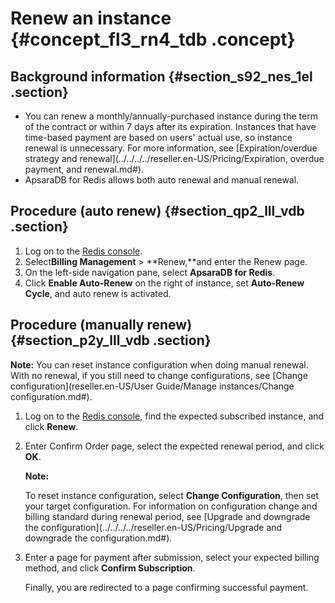 # Renew an instance {#concept_fl3_rn4_tdb .concept}

## Background information {#section_s92_nes_1el .section}

-   You can renew a monthly/annually-purchased instance during the term of the contract or within 7 days after its expiration. Instances that have time-based payment are based on users' actual use, so instance renewal is unnecessary. For more information, see [Expiration/overdue strategy and renewal](../../../../reseller.en-US/Pricing/Expiration, overdue payment, and renewal.md#).
-   ApsaraDB for Redis allows both auto renewal and manual renewal.

## Procedure \(auto renew\) {#section_qp2_lll_vdb .section}

1.  Log on to the [Redis console](https://partners-intl.console.aliyun.com/#/kvstore).
2.  Select**Billing Management** \> **Renew,**and enter the Renew page.
3.  On the left-side navigation pane, select **ApsaraDB for Redis**.
4.  Click **Enable Auto-Renew** on the right of instance, set **Auto-Renew Cycle**, and auto renew is activated.

## Procedure \(manually renew\) {#section_p2y_lll_vdb .section}

**Note:** You can reset instance configuration when doing manual renewal. With no renewal, if you still need to change configurations, see [Change configuration](reseller.en-US/User Guide/Manage instances/Change configuration.md#).

1.  Log on to the [Redis console](https://partners-intl.console.aliyun.com/#/kvstore), find the expected subscribed instance, and click **Renew**.
2.  Enter Confirm Order page, select the expected renewal period, and click **OK**.

    **Note:** 

    To reset instance configuration, select **Change Configuration**, then set your target configuration. For information on configuration change and billing standard during renewal period, see [Upgrade and downgrade the configuration](../../../../reseller.en-US/Pricing/Upgrade and downgrade the configuration.md#).

3.  Enter a page for payment after submission, select your expected billing method, and click **Confirm Subscription**.

    Finally, you are redirected to a page confirming successful payment.


